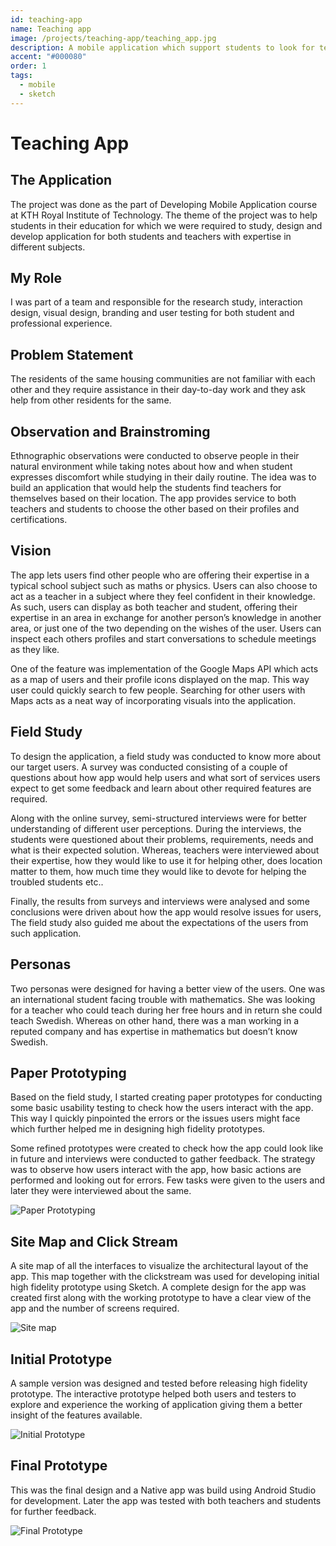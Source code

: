 ```yaml
---
id: teaching-app
name: Teaching app
image: /projects/teaching-app/teaching_app.jpg
description: A mobile application which support students to look for teachers having expertise in their domains.
accent: "#000080"
order: 1
tags:
  - mobile
  - sketch
---
```


# Teaching App

## The Application

The project was done as the part of Developing Mobile Application course at KTH Royal Institute of Technology. The theme of the project was to help students in their education for which we were required to study, design and develop application for both students and teachers with expertise in different subjects.

## My Role

I was part of a team and responsible for the research study, interaction design, visual design, branding and user testing for both student and professional experience.

## Problem Statement

The residents of the same housing communities are not familiar with each other and they require assistance in their day-to-day work and they ask help from other residents for the same.

## Observation and Brainstroming

Ethnographic observations were conducted to observe people in their natural environment while taking notes about how and when student expresses discomfort while studying in their daily routine. The idea was to build an application that would help the students find teachers for themselves based on their location. The app provides service to both teachers and students to choose the other based on their profiles and certifications.

## Vision

The app lets users find other people who are offering their expertise in a typical school subject such as maths or physics. Users can also choose to act as a teacher in a subject where they feel confident in their knowledge. As such, users can display as both teacher and student, offering their expertise in an area in exchange for another person’s knowledge in another area, or just one of the two depending on the wishes of the user. Users can inspect each others profiles and start conversations to schedule meetings as they like.

One of the feature was implementation of the Google Maps API which acts as a map of users and their profile icons displayed on the map. This way user could quickly search to few people. Searching for other users with Maps acts as a neat way of incorporating visuals into the application.

## Field Study

To design the application, a field study was conducted to know more about our target users. A survey was conducted consisting of a couple of questions about how app would help users and what sort of services users expect to get some feedback and learn about other required features are required.

Along with the online survey, semi-structured interviews were for better understanding of different user perceptions. During the interviews, the students were questioned about their problems, requirements, needs and what is their expected solution. Whereas, teachers were interviewed about their expertise, how they would like to use it for helping other, does location matter to them, how much time they would like to devote for helping the troubled students etc..

Finally, the results from surveys and interviews were analysed and some conclusions were driven about how the app would resolve issues for users, The field study also guided me about the expectations of the users from such application.

## Personas

Two personas were designed for having a better view of the users. One was an international student facing trouble with mathematics. She was looking for a teacher who could teach during her free hours and in return she could teach Swedish. Whereas on other hand, there was a man working in a reputed company and has expertise in mathematics but doesn’t know Swedish.

## Paper Prototyping

Based on the field study, I started creating paper prototypes for conducting some basic usability testing to check how the users interact with the app. This way I quickly pinpointed the errors or the issues users might face which further helped me in designing high fidelity prototypes.

Some refined prototypes were created to check how the app could look like in future and interviews were conducted to gather feedback. The strategy was to observe how users interact with the app, how basic actions are performed and looking out for errors. Few tasks were given to the users and later they were interviewed about the same.

![Paper Prototyping](/projects/teaching-app/teachingapp_paper_prototype.jpg)

## Site Map and Click Stream

A site map of all the interfaces to visualize the architectural layout of the app. This map together with the clickstream was used for developing initial high fidelity prototype using Sketch. A complete design for the app was created first along with the working prototype to have a clear view of the app and the number of screens required.

![Site map](/projects/teaching-app/teachingapp_sitemap.png)

## Initial Prototype

A sample version was designed and tested before releasing high fidelity prototype. The interactive prototype helped both users and testers to explore and experience the working of application giving them a better insight of the features available.

![Initial Prototype](/projects/teaching-app/teachingapp_initial_design.jpg)

## Final Prototype

This was the final design and a Native app was build using Android Studio for development. Later the app was tested with both teachers and students for further feedback.

![Final Prototype](/projects/teaching-app/teachingapp_final_design.jpg)
